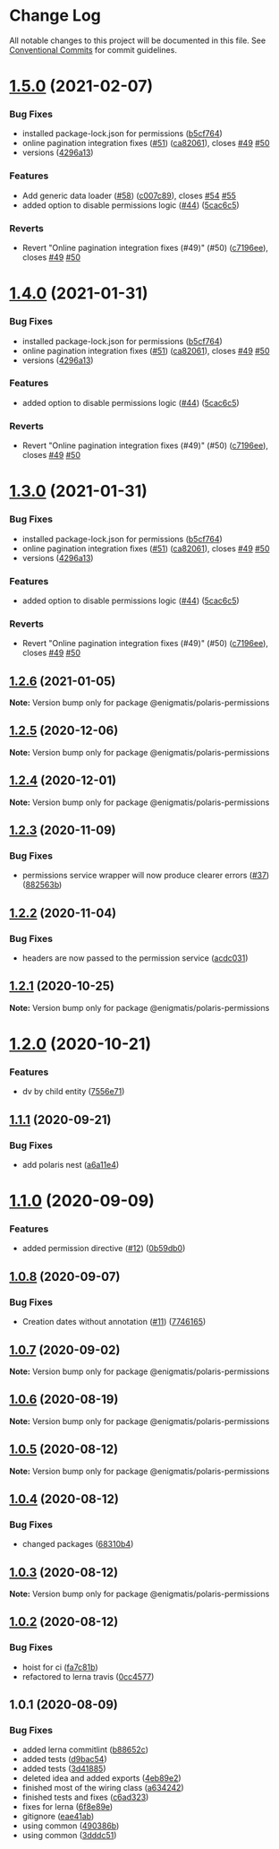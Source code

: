 # Change Log

All notable changes to this project will be documented in this file.
See [Conventional Commits](https://conventionalcommits.org) for commit guidelines.

# [1.5.0](https://github.com/Enigmatis/polaris-permissions/compare/@enigmatis/polaris-permissions@1.2.6...@enigmatis/polaris-permissions@1.5.0) (2021-02-07)


### Bug Fixes

* installed package-lock.json for permissions ([b5cf764](https://github.com/Enigmatis/polaris-permissions/commit/b5cf764ca8621c4ffd6fa93715c7f26fcc5dc486))
* online pagination integration fixes ([#51](https://github.com/Enigmatis/polaris-permissions/issues/51)) ([ca82061](https://github.com/Enigmatis/polaris-permissions/commit/ca82061b44a71be78e99bce12e16b05303e5d975)), closes [#49](https://github.com/Enigmatis/polaris-permissions/issues/49) [#50](https://github.com/Enigmatis/polaris-permissions/issues/50)
* versions ([4296a13](https://github.com/Enigmatis/polaris-permissions/commit/4296a1362337c8dd832ed2950f594e4ced457a6e))


### Features

* Add generic data loader ([#58](https://github.com/Enigmatis/polaris-permissions/issues/58)) ([c007c89](https://github.com/Enigmatis/polaris-permissions/commit/c007c89fbaa0ab23815e3e79cc14c229959536bf)), closes [#54](https://github.com/Enigmatis/polaris-permissions/issues/54) [#55](https://github.com/Enigmatis/polaris-permissions/issues/55)
* added option to disable permissions logic ([#44](https://github.com/Enigmatis/polaris-permissions/issues/44)) ([5cac6c5](https://github.com/Enigmatis/polaris-permissions/commit/5cac6c5255ed04e77583a90faf78517c8315c481))


### Reverts

* Revert "Online pagination integration fixes (#49)" (#50) ([c7196ee](https://github.com/Enigmatis/polaris-permissions/commit/c7196ee22157e4824ffba5542771a731481613ab)), closes [#49](https://github.com/Enigmatis/polaris-permissions/issues/49) [#50](https://github.com/Enigmatis/polaris-permissions/issues/50)





# [1.4.0](https://github.com/Enigmatis/polaris-permissions/compare/@enigmatis/polaris-permissions@1.2.6...@enigmatis/polaris-permissions@1.4.0) (2021-01-31)


### Bug Fixes

* installed package-lock.json for permissions ([b5cf764](https://github.com/Enigmatis/polaris-permissions/commit/b5cf764ca8621c4ffd6fa93715c7f26fcc5dc486))
* online pagination integration fixes ([#51](https://github.com/Enigmatis/polaris-permissions/issues/51)) ([ca82061](https://github.com/Enigmatis/polaris-permissions/commit/ca82061b44a71be78e99bce12e16b05303e5d975)), closes [#49](https://github.com/Enigmatis/polaris-permissions/issues/49) [#50](https://github.com/Enigmatis/polaris-permissions/issues/50)
* versions ([4296a13](https://github.com/Enigmatis/polaris-permissions/commit/4296a1362337c8dd832ed2950f594e4ced457a6e))


### Features

* added option to disable permissions logic ([#44](https://github.com/Enigmatis/polaris-permissions/issues/44)) ([5cac6c5](https://github.com/Enigmatis/polaris-permissions/commit/5cac6c5255ed04e77583a90faf78517c8315c481))


### Reverts

* Revert "Online pagination integration fixes (#49)" (#50) ([c7196ee](https://github.com/Enigmatis/polaris-permissions/commit/c7196ee22157e4824ffba5542771a731481613ab)), closes [#49](https://github.com/Enigmatis/polaris-permissions/issues/49) [#50](https://github.com/Enigmatis/polaris-permissions/issues/50)





# [1.3.0](https://github.com/Enigmatis/polaris-permissions/compare/@enigmatis/polaris-permissions@1.2.6...@enigmatis/polaris-permissions@1.3.0) (2021-01-31)


### Bug Fixes

* installed package-lock.json for permissions ([b5cf764](https://github.com/Enigmatis/polaris-permissions/commit/b5cf764ca8621c4ffd6fa93715c7f26fcc5dc486))
* online pagination integration fixes ([#51](https://github.com/Enigmatis/polaris-permissions/issues/51)) ([ca82061](https://github.com/Enigmatis/polaris-permissions/commit/ca82061b44a71be78e99bce12e16b05303e5d975)), closes [#49](https://github.com/Enigmatis/polaris-permissions/issues/49) [#50](https://github.com/Enigmatis/polaris-permissions/issues/50)
* versions ([4296a13](https://github.com/Enigmatis/polaris-permissions/commit/4296a1362337c8dd832ed2950f594e4ced457a6e))


### Features

* added option to disable permissions logic ([#44](https://github.com/Enigmatis/polaris-permissions/issues/44)) ([5cac6c5](https://github.com/Enigmatis/polaris-permissions/commit/5cac6c5255ed04e77583a90faf78517c8315c481))


### Reverts

* Revert "Online pagination integration fixes (#49)" (#50) ([c7196ee](https://github.com/Enigmatis/polaris-permissions/commit/c7196ee22157e4824ffba5542771a731481613ab)), closes [#49](https://github.com/Enigmatis/polaris-permissions/issues/49) [#50](https://github.com/Enigmatis/polaris-permissions/issues/50)





## [1.2.6](https://github.com/Enigmatis/polaris-permissions/compare/@enigmatis/polaris-permissions@1.2.5...@enigmatis/polaris-permissions@1.2.6) (2021-01-05)

**Note:** Version bump only for package @enigmatis/polaris-permissions





## [1.2.5](https://github.com/Enigmatis/polaris-permissions/compare/@enigmatis/polaris-permissions@1.2.4...@enigmatis/polaris-permissions@1.2.5) (2020-12-06)

**Note:** Version bump only for package @enigmatis/polaris-permissions





## [1.2.4](https://github.com/Enigmatis/polaris-permissions/compare/@enigmatis/polaris-permissions@1.2.3...@enigmatis/polaris-permissions@1.2.4) (2020-12-01)

**Note:** Version bump only for package @enigmatis/polaris-permissions





## [1.2.3](https://github.com/Enigmatis/polaris-permissions/compare/@enigmatis/polaris-permissions@1.2.2...@enigmatis/polaris-permissions@1.2.3) (2020-11-09)


### Bug Fixes

* permissions service wrapper will now produce clearer errors ([#37](https://github.com/Enigmatis/polaris-permissions/issues/37)) ([882563b](https://github.com/Enigmatis/polaris-permissions/commit/882563bfc48af7be8800bb11344047fc810acafa))





## [1.2.2](https://github.com/Enigmatis/polaris-permissions/compare/@enigmatis/polaris-permissions@1.2.1...@enigmatis/polaris-permissions@1.2.2) (2020-11-04)


### Bug Fixes

* headers are now passed to the permission service ([acdc031](https://github.com/Enigmatis/polaris-permissions/commit/acdc031f027a27c6222a821c8022457530326814))





## [1.2.1](https://github.com/Enigmatis/polaris-permissions/compare/@enigmatis/polaris-permissions@1.2.0...@enigmatis/polaris-permissions@1.2.1) (2020-10-25)

**Note:** Version bump only for package @enigmatis/polaris-permissions





# [1.2.0](https://github.com/Enigmatis/polaris-permissions/compare/@enigmatis/polaris-permissions@1.1.1...@enigmatis/polaris-permissions@1.2.0) (2020-10-21)


### Features

* dv by child entity ([7556e71](https://github.com/Enigmatis/polaris-permissions/commit/7556e7145375bd91cac0efe1f7d4592e0f0d9091))





## [1.1.1](https://github.com/Enigmatis/polaris-permissions/compare/@enigmatis/polaris-permissions@1.1.0...@enigmatis/polaris-permissions@1.1.1) (2020-09-21)


### Bug Fixes

* add polaris nest ([a6a11e4](https://github.com/Enigmatis/polaris-permissions/commit/a6a11e469bb4ef61f79cf3c6d09a47b5bedc422a))





# [1.1.0](https://github.com/Enigmatis/polaris-permissions/compare/@enigmatis/polaris-permissions@1.0.8...@enigmatis/polaris-permissions@1.1.0) (2020-09-09)


### Features

* added permission directive ([#12](https://github.com/Enigmatis/polaris-permissions/issues/12)) ([0b59db0](https://github.com/Enigmatis/polaris-permissions/commit/0b59db056e40e1e417f932d02a21023c007ea5f9))





## [1.0.8](https://github.com/Enigmatis/polaris-permissions/compare/@enigmatis/polaris-permissions@1.0.7...@enigmatis/polaris-permissions@1.0.8) (2020-09-07)


### Bug Fixes

* Creation dates without annotation ([#11](https://github.com/Enigmatis/polaris-permissions/issues/11)) ([7746165](https://github.com/Enigmatis/polaris-permissions/commit/77461659786738b4f0b5acfb699574dad3bb8f2e))





## [1.0.7](https://github.com/Enigmatis/polaris-permissions/compare/@enigmatis/polaris-permissions@1.0.6...@enigmatis/polaris-permissions@1.0.7) (2020-09-02)

**Note:** Version bump only for package @enigmatis/polaris-permissions





## [1.0.6](https://github.com/Enigmatis/polaris-permissions/compare/@enigmatis/polaris-permissions@1.0.5...@enigmatis/polaris-permissions@1.0.6) (2020-08-19)

**Note:** Version bump only for package @enigmatis/polaris-permissions





## [1.0.5](https://github.com/Enigmatis/polaris-permissions/compare/@enigmatis/polaris-permissions@1.0.4...@enigmatis/polaris-permissions@1.0.5) (2020-08-12)

**Note:** Version bump only for package @enigmatis/polaris-permissions





## [1.0.4](https://github.com/Enigmatis/polaris-permissions/compare/@enigmatis/polaris-permissions@1.0.3...@enigmatis/polaris-permissions@1.0.4) (2020-08-12)


### Bug Fixes

* changed packages ([68310b4](https://github.com/Enigmatis/polaris-permissions/commit/68310b42e64eb6ecb95455a6215ff5e110fda8f0))





## [1.0.3](https://github.com/Enigmatis/polaris-united/compare/@enigmatis/polaris-permissions@1.0.2...@enigmatis/polaris-permissions@1.0.3) (2020-08-12)

**Note:** Version bump only for package @enigmatis/polaris-permissions





## [1.0.2](https://github.com/Enigmatis/polaris-united/compare/@enigmatis/polaris-permissions@1.0.1...@enigmatis/polaris-permissions@1.0.2) (2020-08-12)


### Bug Fixes

* hoist for ci ([fa7c81b](https://github.com/Enigmatis/polaris-united/commit/fa7c81b30c7a29b23be006b94742088ac2339fed))
* refactored to lerna travis ([0cc4577](https://github.com/Enigmatis/polaris-united/commit/0cc4577ed9e43a425dc1637e8f4424a1c018b95b))





## 1.0.1 (2020-08-09)


### Bug Fixes

* added lerna commitlint ([b88652c](https://github.com/Enigmatis/polaris-permissions/commit/b88652ccefabce23f43dec62396744ca8cf03246))
* added tests ([d9bac54](https://github.com/Enigmatis/polaris-permissions/commit/d9bac5463ade4b5fee21f2f33e7915decd472176))
* added tests ([3d41885](https://github.com/Enigmatis/polaris-permissions/commit/3d41885368bb3bc7ebdf22b946dbcfcd5c3e6187))
* deleted idea and added exports ([4eb89e2](https://github.com/Enigmatis/polaris-permissions/commit/4eb89e265ab9eed3c524acf1d059b6ec1278ed83))
* finished most of the wiring class ([a634242](https://github.com/Enigmatis/polaris-permissions/commit/a634242e271976c1c0447eb246b5c4d0152e2209))
* finished tests and fixes ([c6ad323](https://github.com/Enigmatis/polaris-permissions/commit/c6ad323791f89b601bf5d977adbaf3b7c885efd1))
* fixes for lerna ([6f8e89e](https://github.com/Enigmatis/polaris-permissions/commit/6f8e89ef8788ad2ce3451166cf0d60a6eeb963b8))
* gitignore ([eae41ab](https://github.com/Enigmatis/polaris-permissions/commit/eae41abfe23e8fc6acb2dfc9b4ff07646558e0df))
* using common ([490386b](https://github.com/Enigmatis/polaris-permissions/commit/490386b177152fc2e31c4830119d888369e9022b))
* using common ([3dddc51](https://github.com/Enigmatis/polaris-permissions/commit/3dddc518696fa0df94074c1b698ba44b37447268))
